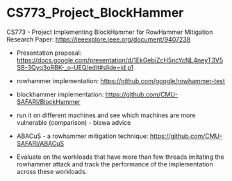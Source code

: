 # CS773_Project_BlockHammer
CS773 - Project
Implementing BlockHammer for RowHammer Mitigation
Research Paper: https://ieeexplore.ieee.org/document/9407238

- Presentation proposal: https://docs.google.com/presentation/d/1EkGebiZcH5ncYcNL4neyT3V5SB-3Qyq3oRBK-_o-UEQ/edit#slide=id.p1
- rowhammer implementation: https://github.com/google/rowhammer-test
- blockhammer implementation: https://github.com/CMU-SAFARI/BlockHammer

- run it on different machines and see which machines are more vulnerable (comparison) - biswa advice

- ABACuS - a rowhammer mitigation technique: https://github.com/CMU-SAFARI/ABACuS
- Evaluate on the workloads that have more than few threads imitating the rowhammer attack and track the performance of the implementation across these workloads.
